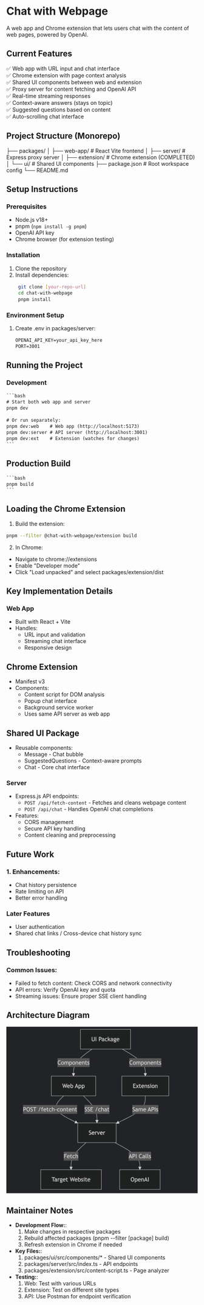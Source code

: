 # Chat with Webpage

A web app and Chrome extension that lets users chat with the content of web pages, powered by OpenAI.

## Current Features

✅ Web app with URL input and chat interface  
✅ Chrome extension with page context analysis  
✅ Shared UI components between web and extension    
✅ Proxy server for content fetching and OpenAI API  
✅ Real-time streaming responses  
✅ Context-aware answers (stays on topic)  
✅ Suggested questions based on content    
✅ Auto-scrolling chat interface  

## Project Structure (Monorepo)
├── packages/
│ ├── web-app/ # React Vite frontend
│ ├── server/ # Express proxy server
│ ├── extension/ # Chrome extension (COMPLETED)
│ └── ui/ # Shared UI components
├── package.json # Root workspace config
└── README.md


## Setup Instructions

### Prerequisites
- Node.js v18+
- pnpm (`npm install -g pnpm`)
- OpenAI API key
- Chrome browser (for extension testing)

### Installation
1. Clone the repository
2. Install dependencies:
   ```bash
    git clone [your-repo-url]
    cd chat-with-webpage
    pnpm install
   ```

### Environment Setup
1. Create .env in packages/server:
    ```env
    OPENAI_API_KEY=your_api_key_here
    PORT=3001
    ```

## Running the Project

### Development
    ```bash
    # Start both web app and server
    pnpm dev

    # Or run separately:
    pnpm dev:web    # Web app (http://localhost:5173)
    pnpm dev:server # API server (http://localhost:3001)
    pnpm dev:ext    # Extension (watches for changes)
    ```

## Production Build
    ```bash
    pnpm build
    ```

## Loading the Chrome Extension
1. Build the extension:
```bash
pnpm --filter @chat-with-webpage/extension build
```
2. In Chrome:
- Navigate to chrome://extensions
- Enable "Developer mode"
- Click "Load unpacked" and select packages/extension/dist

## Key Implementation Details

### Web App
- Built with React + Vite
- Handles:
    - URL input and validation
    - Streaming chat interface
    - Responsive design

## Chrome Extension
- Manifest v3
- Components:
    - Content script for DOM analysis
    - Popup chat interface
    - Background service worker
    - Uses same API server as web app

## Shared UI Package
- Reusable components:
    - Message - Chat bubble
    - SuggestedQuestions - Context-aware prompts
    - Chat - Core chat interface

### Server
- Express.js API endpoints:
    - `POST /api/fetch-content` - Fetches and cleans webpage content
    - `POST /api/chat` - Handles OpenAI chat completions
- Features:
    - CORS management
    - Secure API key handling
    - Content cleaning and preprocessing


## Future Work
### 1. Enhancements:
- Chat history persistence
- Rate limiting on API
- Better error handling

### Later Features
- User authentication
- Shared chat links / Cross-device chat history sync


## Troubleshooting
### Common Issues:
- Failed to fetch content: Check CORS and network connectivity
- API errors: Verify OpenAI key and quota
- Streaming issues: Ensure proper SSE client handling

## Architecture Diagram
![alt text](image-1.png)

## Maintainer Notes
- **Development Flow:**:
    1. Make changes in respective packages
    2. Rebuild affected packages (pnpm --filter [package] build)
    3. Refresh extension in Chrome if needed
- **Key Files:**:
    1. packages/ui/src/components/* - Shared UI components
    2. packages/server/src/index.ts - API endpoints
    3. packages/extension/src/content-script.ts - Page analyzer
- **Testing:**:
    1. Web: Test with various URLs
    2. Extension: Test on different site types
    3. API: Use Postman for endpoint verification